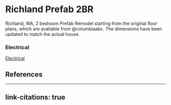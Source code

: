 # Richland Prefab 2BR

Richland, WA, 2 bedroom Prefab Remodel starting from the original floor plans,
which are available from @columbiaabc. The dimensions have been updated to
match the actual house.

### Electrical

[Electrical](Electrical.md)

## References

<!--
pandoc  --to="html" --output="README.html" --standalone
        --bibliography="biblio.bib"
        --bibliography="biblio.bib" --csl="ieee.csl" "README.md"
-->

---
link-citations: true
---
